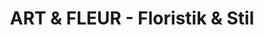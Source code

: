 ---
title: "ART & FLEUR - Floristik & Stil"
url: /baldham/art-und-fleur-floristik-und-stil/
shop: Blumen
---